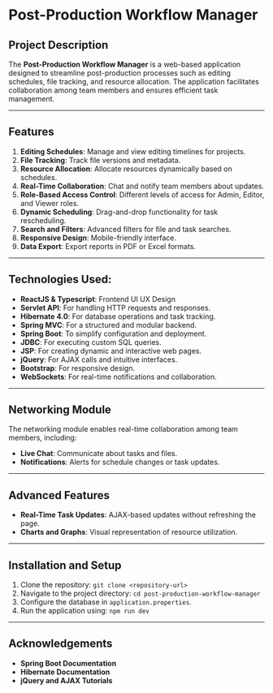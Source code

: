 
# Post-Production Workflow Manager

## Project Description
The **Post-Production Workflow Manager** is a web-based application designed to streamline post-production processes such as editing schedules, file tracking, and resource allocation. The application facilitates collaboration among team members and ensures efficient task management.

---

## Features
1. **Editing Schedules**: Manage and view editing timelines for projects.
2. **File Tracking**: Track file versions and metadata.
3. **Resource Allocation**: Allocate resources dynamically based on schedules.
4. **Real-Time Collaboration**: Chat and notify team members about updates.
5. **Role-Based Access Control**: Different levels of access for Admin, Editor, and Viewer roles.
6. **Dynamic Scheduling**: Drag-and-drop functionality for task rescheduling.
7. **Search and Filters**: Advanced filters for file and task searches.
8. **Responsive Design**: Mobile-friendly interface.
9. **Data Export**: Export reports in PDF or Excel formats.

---

## Technologies Used:
- **ReactJS & Typescript**: Frontend UI UX Design
- **Servlet API**: For handling HTTP requests and responses.
- **Hibernate 4.0**: For database operations and task tracking.
- **Spring MVC**: For a structured and modular backend.
- **Spring Boot**: To simplify configuration and deployment.
- **JDBC**: For executing custom SQL queries.
- **JSP**: For creating dynamic and interactive web pages.
- **jQuery**: For AJAX calls and intuitive interfaces.
- **Bootstrap**: For responsive design.
- **WebSockets**: For real-time notifications and collaboration.

---

## Networking Module
The networking module enables real-time collaboration among team members, including:
- **Live Chat**: Communicate about tasks and files.
- **Notifications**: Alerts for schedule changes or task updates.

---

## Advanced Features
- **Real-Time Task Updates**: AJAX-based updates without refreshing the page.
- **Charts and Graphs**: Visual representation of resource utilization.

---

## Installation and Setup
1. Clone the repository: `git clone <repository-url>`
2. Navigate to the project directory: `cd post-production-workflow-manager`
3. Configure the database in `application.properties`.
4. Run the application using: `npm run dev`

---


## Acknowledgements
- **Spring Boot Documentation**
- **Hibernate Documentation**
- **jQuery and AJAX Tutorials**

